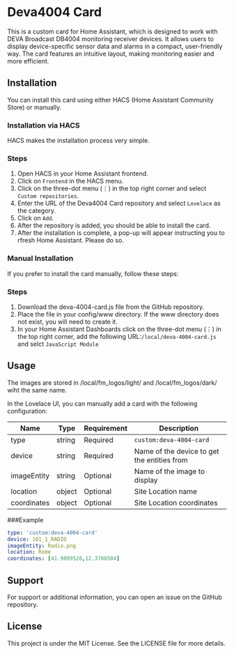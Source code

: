 # Deva4004 Card

This is a custom card for Home Assistant, which is designed to work with DEVA Broadcast DB4004 monitoring receiver devices. It allows users to display device-specific sensor data and alarms in a compact, user-friendly way. The card features an intuitive layout, making monitoring easier and more efficient. 

## Installation

You can install this card using either HACS (Home Assistant Community Store) or manually.

### Installation via HACS

HACS makes the installation process very simple.

### Steps

1. Open HACS in your Home Assistant frontend.
2. Click on `Frontend` in the HACS menu.
3. Click on the three-dot menu (⋮) in the top right corner and select `Custom repositories`.
4. Enter the URL of the Deva4004 Card repository and select `Lovelace` as the category.
5. Click on `Add`.
6. After the repository is added, you should be able to install the card.
7. After the installation is complete, a pop-up will appear instructing you to rfresh Home Assistant. Please do so.

### Manual Installation

If you prefer to install the card manually, follow these steps:

### Steps

1. Download the deva-4004-card.js file from the GitHub repository.
2. Place the file in your config/www directory. If the www directory does not exist, you will need to create it.
3. In your Home Assistant Dashboards click on the three-dot menu (⋮) in the top right corner, 
   add the following URL:`/local/deva-4004-card.js` and selct `JavaScript Module`

## Usage
The images are stored in /local/fm_logos/light/ and /local/fm_logos/dark/ wiht the same name.

In the Lovelace UI, you can manually add a card with the following configuration:

| Name  | Type   | Requirement | Description                                
|-------|--------|-------------|--------------------------------------------
| type  | string | Required    | `custom:deva-4004-card`                    
| device | string | Required    | Name of the device to get the entities from            
| imageEntity  | string | Optional    | Name of the image to display        
| location | object | Optional    | Site Location name           
| coordinates  | object | Optional    | Site Location coordinates     

###Example
```yaml
type: 'custom:deva-4004-card'
device: 101_1_RADIO
imageEntity: Radio.png
location: Rome
coordinates: [41.9099528,12.3708504]
```

## Support

For support or additional information, you can open an issue on the GitHub repository.

## License

This project is under the MIT License. See the LICENSE file for more details.
